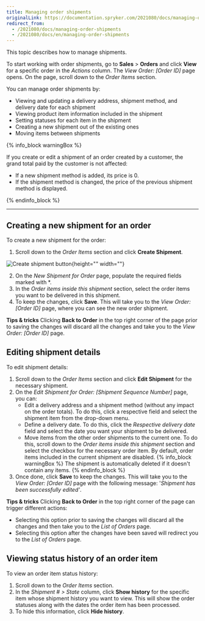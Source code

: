 ```yaml
---
title: Managing order shipments
originalLink: https://documentation.spryker.com/2021080/docs/managing-order-shipments
redirect_from:
  - /2021080/docs/managing-order-shipments
  - /2021080/docs/en/managing-order-shipments
---
```


This topic describes how to manage shipments.


To start working with order shipments, go to **Sales** > **Orders** and click **View** for a specific order in the *Actions* column. The *View Order: [Order ID]* page opens. On the page, scroll down to the *Order Items* section.

You can manage order shipments by:
* Viewing and updating a delivery address, shipment method, and delivery date for each shipment
* Viewing product item information included in the shipment
* Setting statuses for each item in the shipment
* Creating a new shipment out of the existing ones
* Moving items between shipments

{% info_block warningBox %}

If you create or edit a shipment of an order created by a customer, the grand total paid by the customer is not affected:

* If a new shipment method is added, its price is 0.
* If the shipment method is changed, the price of the previous shipment method is displayed.

{% endinfo_block %}

***
## Creating a new shipment for an order

To create a new shipment for the order:
1. Scroll down to the *Order Items* section and click **Create Shipment**.

![Create shipment button](https://spryker.s3.eu-central-1.amazonaws.com/docs/User+Guides/Back+Office+User+Guides/Sales/Managing+Order+Shipments/create-shipment-btn.png){height="" width=""}

2. On the *New Shipment for Order* page, populate the required fields marked with *.
3. In the *Order items inside this shipment* section, select the order items you want to be delivered in this shipment. 
4. To keep the changes, click **Save**. This will take you to the *View Order: [Order ID]* page, where you can see the new order shipment.

**Tips & tricks**
Clicking **Back to Order** in the top right corner of the page prior to saving the changes will discard all the changes and take you to the *View Order: [Order ID]* page.

## Editing shipment details

To edit shipment details:
1. Scroll down to the *Order Items* section and click **Edit Shipment** for the necessary shipment.
2. On the *Edit Shipment for Order: [Shipment Sequence Number]* page, you can:
    * Edit a delivery address and a shipment method (without any impact on the order totals). To do this, click a respective field and select the shipment item from the drop-down menu.
    * Define a delivery date. To do this, click the *Respective delivery date* field and select the date you want your shipment to be delivered.
    * Move items from the other order shipments to the current one. To do this, scroll down to the *Order items inside this shipment* section and select the checkbox for the necessary order item. By default, order items included in the current shipment are disabled.
    {% info_block warningBox %}
The shipment is automatically deleted if it doesn't contain any items.
{% endinfo_block %}
3. Once done, click **Save** to keep the changes. This will take you to the *View Order: [Order ID]* page with the following message: '*Shipment has been successfully edited'*.

**Tips & tricks**
Clicking **Back to Order** in the top right corner of the page can trigger different actions:
* Selecting this option prior to saving the changes will discard all the changes and then take you to the *List of Orders* page.
* Selecting this option after the changes have been saved will redirect you to the *List of Orders* page.


## Viewing status history of an order item

To view an order item status history:
1. Scroll down to the *Order Items* section.
2. In the *Shipment # > State* column, click **Show history** for the specific item whose shipment history you want to view. This will show the order statuses along with the dates the order item has been processed.
3. To hide this information, click **Hide history**.
 

